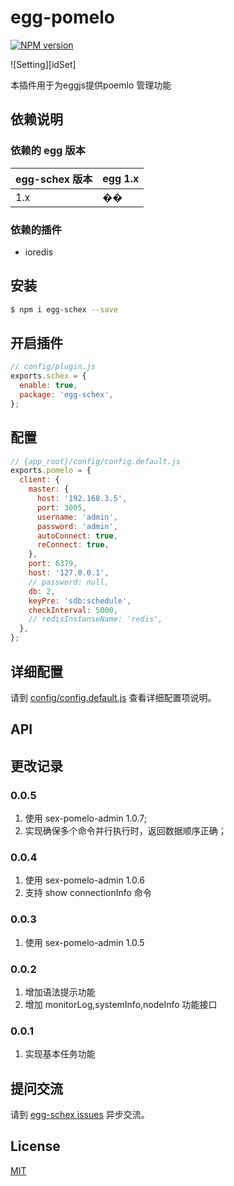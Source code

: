 # egg-pomelo

[![NPM version][npm-image]][npm-url]


[npm-image]: https://img.shields.io/npm/v/egg-schex.svg?style=flat-square
[npm-url]: https://npmjs.org/package/egg-schex
[sdb-schedule]: https://github.com/shudingbo/sdb-schedule#API
[sample]: https://github.com/shudingbo/egg-schex-sample.git


![Setting][idSet]

本插件用于为eggjs提供poemlo 管理功能


## 依赖说明
### 依赖的 egg 版本

egg-schex 版本 | egg 1.x
--- | ---
1.x | ��

### 依赖的插件

- ioredis

## 安装

```bash
$ npm i egg-schex --save
```

## 开启插件

```js
// config/plugin.js
exports.schex = {
  enable: true,
  package: 'egg-schex',
};
```
## 配置

```js
// {app_root}/config/config.default.js
exports.pomelo = {
  client: {
    master: {
      host: '192.168.3.5',
      port: 3005,
      username: 'admin',
      password: 'admin',
      autoConnect: true,
      reConnect: true,
    },
    port: 6379,
    host: '127.0.0.1',
    // password: null,
    db: 2,
    keyPre: 'sdb:schedule',
    checkInterval: 5000,
    // redisInstanseName: 'redis',
  },
};

```

## 详细配置

请到 [config/config.default.js](config/config.default.js) 查看详细配置项说明。


## API


## 更改记录
### 0.0.5
 1. 使用 sex-pomelo-admin 1.0.7;
 2. 实现确保多个命令并行执行时，返回数据顺序正确；

### 0.0.4
 1. 使用 sex-pomelo-admin 1.0.6
 2. 支持 show connectionInfo 命令
### 0.0.3
 1. 使用 sex-pomelo-admin 1.0.5


### 0.0.2
 1. 增加语法提示功能
 2. 增加 monitorLog,systemInfo,nodeInfo 功能接口

### 0.0.1
 1. 实现基本任务功能

## 提问交流

请到 [egg-schex issues](https://github.com/shudingbo/egg-pomelo/issues) 异步交流。

## License

[MIT](LICENSE)

